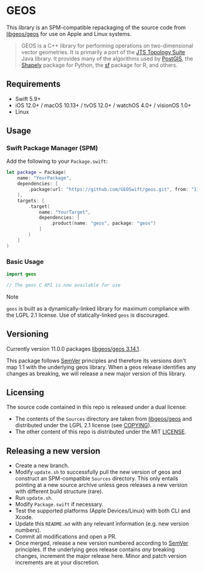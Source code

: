 # GEOS

This library is an SPM-compatible repackaging of the source code from [libgeos/geos](https://github.com/libgeos/geos) for use on Apple and Linux systems.

> GEOS is a C++ library for performing operations on two-dimensional vector
> geometries. It is primarily a port of the [JTS Topology
> Suite](https://github.com/locationtech/jts) Java library.  It provides many of
> the algorithms used by [PostGIS](http://www.postgis.net/), the
> [Shapely](https://pypi.org/project/Shapely/) package for Python, the
> [sf](https://github.com/r-spatial/sf) package for R, and others.

## Requirements

- Swift 5.9+
- iOS 12.0+ / macOS 10.13+ / tvOS 12.0+ / watchOS 4.0+ / visionOS 1.0+
- Linux

## Usage

### Swift Package Manager (SPM)

Add the following to your `Package.swift`:

```swift
let package = Package(
    name: "YourPackage",
    dependencies: [
        .package(url: "https://github.com/GEOSwift/geos.git", from: "11.0.0")
    ],
    targets: [
        .target(
            name: "YourTarget",
            dependencies: [
                .product(name: "geos", package: "geos")
            ]
        )
    ]
)
```

### Basic Usage

```swift
import geos

// The geos C API is now available for use
```

> [!NOTE]
> `geos` is built as a dynamically-linked library for maximum compliance with the LGPL 2.1 license. Use of statically-linked `geos` is discouraged.

## Versioning

Currently version 11.0.0 packages [libgeos/geos 3.14.1](https://github.com/libgeos/geos/releases/tag/3.14.1).

This package follows [SemVer](https://semver.org) principles and therefore its versions don't map 1:1 with the underlying geos library. When a geos release identifies any changes as breaking, we will release a new major version of this library.

## Licensing

The source code contained in this repo is released under a dual license:
* The contents of the `Sources` directory are taken from [libgeos/geos](https://github.com/libgeos/geos) and distributed under the LGPL 2.1 license (see [COPYING](https://github.com/GEOSwift/geos/blob/main/Sources/COPYING)).
* The other content of this repo is distributed under the MIT [LICENSE](https://github.com/GEOSwift/geos/blob/main/LICENSE).

## Releasing a new version

* Create a new branch.
* Modify `update.sh` to successfully pull the new version of geos and construct an SPM-compatible `Sources` directory. This only entails pointing at a new source archive unless geos releases a new version with different build structure (rare).
* Run `update.sh`.
* Modify `Package.swift` if necessary.
* Test the supported platforms (Apple Devices/Linux) with both CLI and Xcode.
* Update this `README.md` with any relevant information (e.g. new version numbers).
* Commit all modifications and open a PR.
* Once merged, release a new version numbered according to [SemVer](https://semver.org) principles. If the underlying geos release contains *any* breaking changes, increment the major release here. Minor and patch version increments are at your discretion.

